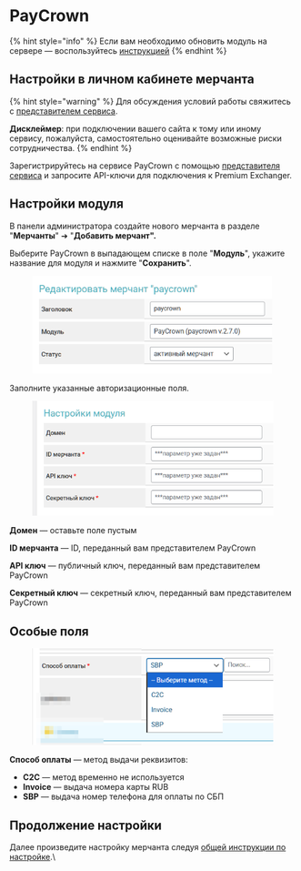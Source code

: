 # PayCrown

{% hint style="info" %}
Если вам необходимо обновить модуль на сервере — воспользуйтесь [инструкцией](https://premium.gitbook.io/main/osnovnye-nastroiki/faq/obnovlenie-failov-skripta-na-servere/kak-obnovit-faily-na-servere#moduli-merchantov-i-avtovyplat)
{% endhint %}

## Настройки в личном кабинете мерчанта

{% hint style="warning" %}
Для обсуждения условий работы свяжитесь с [представителем сервиса](https://t.me/paycrown_chief).

**Дисклеймер**: при подключении вашего сайта к тому или иному сервису, пожалуйста, самостоятельно оценивайте возможные риски сотрудничества.
{% endhint %}

Зарегистрируйтесь на сервисе PayCrown с помощью [представителя сервиса](https://t.me/paycrown_chief) и запросите API-ключи для подключения к Premium Exchanger.

## Настройки модуля

В панели администратора создайте нового мерчанта в разделе "**Мерчанты**" ➔ "**Добавить мерчант".**

Выберите PayCrown в выпадающем списке в поле "**Модуль**", укажите название для модуля и нажмите "**Сохранить**".

<figure><img src="../../../.gitbook/assets/image (1) (1) (1).png" alt="" width="422"><figcaption></figcaption></figure>

Заполните указанные авторизационные поля.

<figure><img src="../../../.gitbook/assets/image (3).png" alt="" width="439"><figcaption></figcaption></figure>

**Домен** — оставьте поле пустым

**ID мерчанта** — ID, переданный вам представителем PayCrown

**API ключ** — публичный ключ, переданный вам представителем PayCrown

**Секретный ключ** — секретный ключ, переданный вам представителем PayCrown

## Особые поля

<figure><img src="../../../.gitbook/assets/image (2) (1).png" alt="" width="439"><figcaption></figcaption></figure>

**Способ оплаты** — метод выдачи реквизитов:

* **C2C** — метод временно не используется
* **Invoice** — выдача номера карты RUB
* **SBP** — выдача номер телефона для оплаты по СБП

## Продолжение настройки

Далее произведите настройку мерчанта следуя [общей инструкции по настройке](https://premium.gitbook.io/rukovodstvo-polzovatelya/osnovnye-nastroiki/merchanty-i-avtovyplaty/merchanty/obshie-nastroiki-merchantov).\
